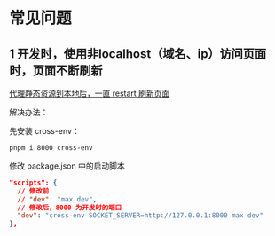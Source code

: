 # 常见问题

## 1 开发时，使用非localhost（域名、ip）访问页面时，页面不断刷新

[代理静态资源到本地后，一直 restart 刷新页面](https://umijs.org/docs/introduce/faq#%E4%BB%A3%E7%90%86%E9%9D%99%E6%80%81%E8%B5%84%E6%BA%90%E5%88%B0%E6%9C%AC%E5%9C%B0%E5%90%8E%E4%B8%80%E7%9B%B4-restart-%E5%88%B7%E6%96%B0%E9%A1%B5%E9%9D%A2)

解决办法：

先安装 cross-env：

```sh
pnpm i 8000 cross-env
```

修改 package.json 中的启动脚本

```json
"scripts": {
  // 修改前
  // "dev": "max dev",
  // 修改后，8000 为开发时的端口
  "dev": "cross-env SOCKET_SERVER=http://127.0.0.1:8000 max dev"
},
```
